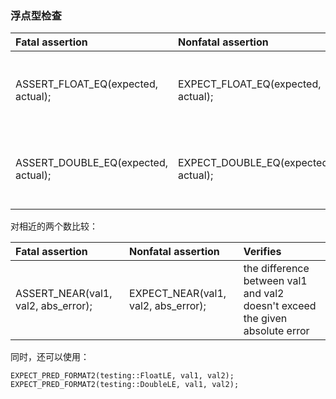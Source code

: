 ### 浮点型检查

| **Fatal assertion**                 | **Nonfatal assertion**              | **Verifies**                           |
| :---------------------------------- | :---------------------------------- | :------------------------------------- |
| ASSERT_FLOAT_EQ(expected, actual);  | EXPECT_FLOAT_EQ(expected, actual);  | the two float values are almost equal  |
| ASSERT_DOUBLE_EQ(expected, actual); | EXPECT_DOUBLE_EQ(expected, actual); | the two double values are almost equal |


对相近的两个数比较：

| **Fatal assertion**                 | **Nonfatal assertion**              | **Verifies**                                                                 |
| :---------------------------------- | :---------------------------------- | :--------------------------------------------------------------------------- |
| ASSERT_NEAR(val1, val2, abs_error); | EXPECT_NEAR(val1, val2, abs_error); | the difference between val1 and val2 doesn't exceed the given absolute error |
 

同时，还可以使用：

```
EXPECT_PRED_FORMAT2(testing::FloatLE, val1, val2);
EXPECT_PRED_FORMAT2(testing::DoubleLE, val1, val2);
```
